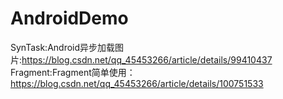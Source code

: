 # AndroidDemo
SynTask:Android异步加载图片:https://blog.csdn.net/qq_45453266/article/details/99410437<br/>
Fragment:Fragment简单使用：https://blog.csdn.net/qq_45453266/article/details/100751533<br/>
